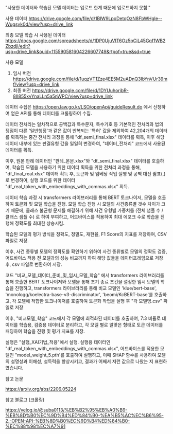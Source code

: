 "사용한 데이터와 학습된 모델 데이터는 업로드 한계 때문에 업로드하지 못함."

사용 데이터  https://drive.google.com/file/d/1BIW9LpoDetqOzN8FbWHgle--Wugsyk0d/view?usp=drive_link

최종 모델 학습 시 사용된 데이터  https://docs.google.com/spreadsheets/d/1DP0UjuVIT6Oz5pCiL45Gqf1WB2Zbzdjl/edit?usp=drive_link&ouid=115590581604226607749&rtpof=true&sd=true

사용 모델
1. 임시 버전 https://drive.google.com/file/d/1uqzVT1Zze4EE5M2uADnQ3IbYnVUr39mf/view?usp=drive_link
2. 최종 버전 https://drive.google.com/file/d/1DYUuhoribR-8II855xvYnaLLn5a5nWPC/view?usp=drive_link

데이터 수집은 https://open.law.go.kr/LSO/openApi/guideResult.do 에서 신청하여 얻은 API를 통해 데이터를 크롤링하여 수집.

데이터 전처리는 일차적으로 공백값과 특수문자, 특수기호 등 기본적인 전처리와 법의 쟁점이 다른 '일반행정'과 같은 값이 반복되는 '특허' 값을 제외하여 42,204개의 데이터를 획득하는 중간 전처리 과정을 통해 "df_semi_final.xlsx" 데이터를 획득, 이후 해당 데이터 내부에 있는 판결유형 값을 일일히 변경하여, "데이터_전처리" 코드에서 사용된 데이터를 획득.

이후, 원본 판례 데이터인 "판례_본문.xlsx"와 "df_semi_final.xlsx" 데이터를 호출하여, 학습된 모델을 사용하기 위한 데이터 획득을 위한 전처리 과정을 통해, "df_final_real.xlsx" 데이터 획득 후, 토큰화 및 임베딩 작업 실행 및 공백 대신 쉼표(,)로 변경하여, 실행 코드를 위한 데이터 "df_real_token_with_embeddings_with_commas.xlsx" 획득.


데이터 학습 과정 시 transformers 라이브러리를 통해 BERT 토크나이저, 모델을 호출하여 토큰화 및 모델 학습을 진행.
모델 학습 진행 시 모델의 사건종류별 갯수 차이가 크기 때문에, 클래스 불균형 문제를 해결하기 위해 사건 유형별 가중치를 (전체 샘플 수 / 클래스 샘플 수) 로 하여 부여하고, 어드바이스를 적용하여 최대 에포크 수로 학습을 진행해 정확도를 최대한 상승시킴.

학습된 모델의 평가 방식을 정확도, 정밀도, 재현율, F1 Score의 지표를 저장하여, CSV 파일로 저장.

이후, 사건 종류별 모델의 정확도를 확인하기 위하여 사건 종류별로 모델의 정확도 검증, 어드바이스 적용 전 모델과의 성능 비교까지 하여 해당 값들을 데이터프레임으로 저장 후, csv 파일로 변환하여 저장.

코드 "비교_모델_데이터_준비_및_임시_모델_학습" 에서 transformers 라이브러리를 통해 호출한 BERT 토크나이저와 모델을 통해 조기 종료 조건을 설정한 임시 모델의 학습을 진행하고, 
transformers 라이브러리를 통해 비교 모델인 'klue/bert-base', 'monologg/koelectra-base-v3-discriminator', 'beomi/KcBERT-base'를 호출하고, 각 모델에 적합한 토크나이저를 호출하여 토큰화 작업을 실행 후 "각 모델명.csv" 파일로 저장

이후, "비교모델_학습" 코드에서 각 모델에 최적화된 데이터를 호출하여, 7:3 비율로 데이터를 학습용, 검증용 데이터로 분리하고, 각 모델 별로 알맞은 형태로 토큰 데이터를 패딩하여 학습을 진행 및 평가 지표를 저장.


실행은 "실행_XAI기법_적용"에서 실행. 실행용 데이터인 "df_real_token_with_embeddings_with_commas.xlsx", 어드바이스를 적용한 모델인 "model_weight_5.pth'를 호출하여 실행하고, 이때 SHAP 함수를 사용하여 모델의 설명성과 이해성, 설득력을 향상시키고, 결과가 어째서 저런 값으로 나왔는 지 표현하였습니다.

참고 논문

https://arxiv.org/abs/2206.05224


참고 블로그 (크롤링)

https://velog.io/@suba0113/%EB%B2%95%EB%A0%B9-%EB%8D%B0%EC%9D%B4%ED%84%B0-%EA%B5%AC%EC%B6%95-2.-OPEN-API-%EB%8D%B0%EC%9D%B4%ED%84%B0-%EC%88%98%EC%A7%91

